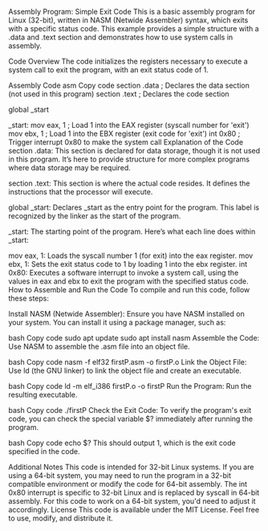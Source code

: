 Assembly Program: Simple Exit Code
This is a basic assembly program for Linux (32-bit), written in NASM (Netwide Assembler) syntax, which exits with a specific status code. This example provides a simple structure with a .data and .text section and demonstrates how to use system calls in assembly.

Code Overview
The code initializes the registers necessary to execute a system call to exit the program, with an exit status code of 1.

Assembly Code
asm
Copy code
section .data        ; Declares the data section (not used in this program)
section .text        ; Declares the code section

global _start

_start:
        mov eax, 1       ; Load 1 into the EAX register (syscall number for 'exit')
        mov ebx, 1       ; Load 1 into the EBX register (exit code for 'exit')
        int 0x80         ; Trigger interrupt 0x80 to make the system call
Explanation of the Code
section .data: This section is declared for data storage, though it is not used in this program. It’s here to provide structure for more complex programs where data storage may be required.

section .text: This section is where the actual code resides. It defines the instructions that the processor will execute.

global _start: Declares _start as the entry point for the program. This label is recognized by the linker as the start of the program.

_start: The starting point of the program. Here’s what each line does within _start:

mov eax, 1: Loads the syscall number 1 (for exit) into the eax register.
mov ebx, 1: Sets the exit status code to 1 by loading 1 into the ebx register.
int 0x80: Executes a software interrupt to invoke a system call, using the values in eax and ebx to exit the program with the specified status code.
How to Assemble and Run the Code
To compile and run this code, follow these steps:

Install NASM (Netwide Assembler): Ensure you have NASM installed on your system. You can install it using a package manager, such as:

bash
Copy code
sudo apt update
sudo apt install nasm
Assemble the Code: Use NASM to assemble the .asm file into an object file.

bash
Copy code
nasm -f elf32 firstP.asm -o firstP.o
Link the Object File: Use ld (the GNU linker) to link the object file and create an executable.

bash
Copy code
ld -m elf_i386 firstP.o -o firstP
Run the Program: Run the resulting executable.

bash
Copy code
./firstP
Check the Exit Code: To verify the program's exit code, you can check the special variable $? immediately after running the program.

bash
Copy code
echo $?
This should output 1, which is the exit code specified in the code.

Additional Notes
This code is intended for 32-bit Linux systems. If you are using a 64-bit system, you may need to run the program in a 32-bit compatible environment or modify the code for 64-bit assembly.
The int 0x80 interrupt is specific to 32-bit Linux and is replaced by syscall in 64-bit assembly. For this code to work on a 64-bit system, you'd need to adjust it accordingly.
License
This code is available under the MIT License. Feel free to use, modify, and distribute it.
